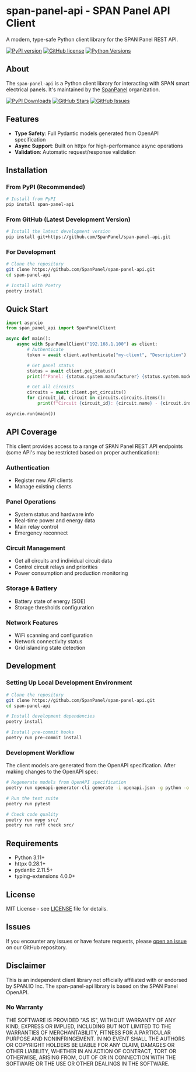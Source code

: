 # span-panel-api - SPAN Panel API Client

A modern, type-safe Python client library for the SPAN Panel REST API.

[![PyPI version](https://badge.fury.io/py/span-panel-api.svg)](https://badge.fury.io/py/span-panel-api)
[![GitHub license](https://img.shields.io/github/license/SpanPanel/span-panel-api.svg)](https://github.com/SpanPanel/span-panel-api/blob/main/LICENSE)
[![Python Versions](https://img.shields.io/pypi/pyversions/span-panel-api.svg)](https://pypi.org/project/span-panel-api/)

## About

The `span-panel-api` is a Python client library for interacting with SPAN smart electrical panels. It's maintained by the [SpanPanel](https://github.com/SpanPanel) organization.

[![PyPI Downloads](https://img.shields.io/pypi/dm/span-panel-api.svg)](https://pypi.org/project/span-panel-api/)
[![GitHub Stars](https://img.shields.io/github/stars/SpanPanel/span-panel-api.svg)](https://github.com/SpanPanel/span-panel-api/stargazers)
[![GitHub Issues](https://img.shields.io/github/issues/SpanPanel/span-panel-api.svg)](https://github.com/SpanPanel/span-panel-api/issues)

## Features

- **Type Safety**: Full Pydantic models generated from OpenAPI specification
- **Async Support**: Built on httpx for high-performance async operations
- **Validation**: Automatic request/response validation

## Installation

### From PyPI (Recommended)

```bash
# Install from PyPI
pip install span-panel-api
```

### From GitHub (Latest Development Version)

```bash
# Install the latest development version
pip install git+https://github.com/SpanPanel/span-panel-api.git
```

### For Development

```bash
# Clone the repository
git clone https://github.com/SpanPanel/span-panel-api.git
cd span-panel-api

# Install with Poetry
poetry install
```

## Quick Start

```python
import asyncio
from span_panel_api import SpanPanelClient

async def main():
    async with SpanPanelClient("192.168.1.100") as client:
        # Authenticate
        token = await client.authenticate("my-client", "Description")

        # Get panel status
        status = await client.get_status()
        print(f"Panel: {status.system.manufacturer} {status.system.model}")

        # Get all circuits
        circuits = await client.get_circuits()
        for circuit_id, circuit in circuits.circuits.items():
            print(f"Circuit {circuit_id}: {circuit.name} - {circuit.instant_power_w}W")

asyncio.run(main())
```

## API Coverage

This client provides access to a range of SPAN Panel REST API endpoints (some API's may be restricted based on proper authentication):

### Authentication

- Register new API clients
- Manage existing clients

### Panel Operations

- System status and hardware info
- Real-time power and energy data
- Main relay control
- Emergency reconnect

### Circuit Management

- Get all circuits and individual circuit data
- Control circuit relays and priorities
- Power consumption and production monitoring

### Storage & Battery

- Battery state of energy (SOE)
- Storage thresholds configuration

### Network Features

- WiFi scanning and configuration
- Network connectivity status
- Grid islanding state detection

## Development

### Setting Up Local Development Environment

```bash
# Clone the repository
git clone https://github.com/SpanPanel/span-panel-api.git
cd span-panel-api

# Install development dependencies
poetry install

# Install pre-commit hooks
poetry run pre-commit install
```

### Development Workflow

The client models are generated from the OpenAPI specification. After making changes to the OpenAPI spec:

```bash
# Regenerate models from OpenAPI specification
poetry run openapi-generator-cli generate -i openapi.json -g python -o generated_client

# Run the test suite
poetry run pytest

# Check code quality
poetry run mypy src/
poetry run ruff check src/
```

## Requirements

- Python 3.11+
- httpx 0.28.1+
- pydantic 2.11.5+
- typing-extensions 4.0.0+

## License

MIT License - see [LICENSE](https://github.com/SpanPanel/span-panel-api/blob/main/LICENSE) file for details.

## Issues

If you encounter any issues or have feature requests, please [open an issue](https://github.com/SpanPanel/span-panel-api/issues) on our GitHub repository.

## Disclaimer

This is an independent client library not officially affiliated with or endorsed by SPAN.IO Inc. The span-panel-api library is based on the SPAN Panel OpenAPI.

### No Warranty

THE SOFTWARE IS PROVIDED "AS IS", WITHOUT WARRANTY OF ANY KIND, EXPRESS OR IMPLIED, INCLUDING BUT NOT LIMITED TO THE WARRANTIES OF MERCHANTABILITY, FITNESS FOR A PARTICULAR PURPOSE AND NONINFRINGEMENT. IN NO EVENT SHALL THE AUTHORS OR COPYRIGHT HOLDERS BE LIABLE FOR ANY CLAIM, DAMAGES OR OTHER LIABILITY, WHETHER IN AN ACTION OF CONTRACT, TORT OR OTHERWISE, ARISING FROM, OUT OF OR IN CONNECTION WITH THE SOFTWARE OR THE USE OR OTHER DEALINGS IN THE SOFTWARE.
